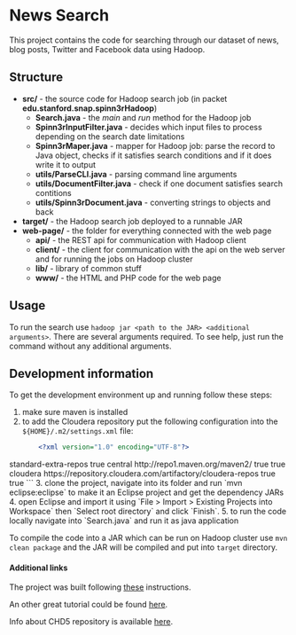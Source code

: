 # News Search

This project contains the code for searching through our dataset of news, blog posts, Twitter and Facebook data using Hadoop.

## Structure
* **src/** - the source code for Hadoop search job (in packet **edu.stanford.snap.spinn3rHadoop**)
	* **Search.java** - the *main* and *run* method for the Hadoop job
	* **Spinn3rInputFilter.java** - decides which input files to process depending on the search date limitations
	* **Spinn3rMaper.java** - mapper for Hadoop job: parse the record to Java object, checks if it satisfies search conditions and if it does write it to output
	* **utils/ParseCLI.java** - parsing command line arguments
	* **utils/DocumentFilter.java** - check if one document satisfies search contitions
	* **utils/Spinn3rDocument.java** - converting strings to objects and back
* **target/** - the Hadoop search job deployed to a runnable JAR
* **web-page/** - the folder for everything connected with the web page
	* **api/** - the REST api for communication with Hadoop client
	* **client/** - the client for communication with the api on the web server and for running the jobs on Hadoop cluster
	* **lib/** - library of common stuff
	* **www/** - the HTML and PHP code for the web page

	
## Usage
To run the search use `hadoop jar <path to the JAR> <additional arguments>`. There are several arguments required. To see help, just run the command without any additional arguments. 

## Development information
To get the development environment up and running follow these steps:
 
1. make sure maven is installed
2. to add the Cloudera repository put the following configuration into the `${HOME}/.m2/settings.xml` file:
    ```xml
		<?xml version="1.0" encoding="UTF-8"?>
<settings>
    <profiles>
        <profile>
            <id>standard-extra-repos</id>
            <activation>
                <activeByDefault>true</activeByDefault>
            </activation>
            <repositories>
                <repository>
                    <!-- Central Repository -->
                    <id>central</id>
                    <url>http://repo1.maven.org/maven2/</url>
                    <releases>
                        <enabled>true</enabled>
                    </releases>
                    <snapshots>
                        <enabled>true</enabled>
                    </snapshots>
                </repository>
                <repository>
                    <!-- Cloudera Repository -->
                    <id>cloudera</id>
                    <url>https://repository.cloudera.com/artifactory/cloudera-repos</url>
                    <releases>
                        <enabled>true</enabled>
                    </releases>
                    <snapshots>
                        <enabled>true</enabled>
                   </snapshots>
                </repository>
            </repositories>
        </profile>
    </profiles>
</settings>
    ```
3. clone the project, navigate into its folder and run `mvn eclipse:eclipse` to make it an Eclipse project and get the dependency JARs
4. open Eclipse and import it using `File > Import > Existing Projects into Workspace` then `Select root directory` and click `Finish`.
5. to run the code locally navigate into `Search.java` and run it as java application

To compile the code into a JAR which can be run on Hadoop cluster use `mvn clean package` and  the JAR will be compiled and put into `target` directory.   

#### Additional links

The project was built following [these](http://hadoopi.wordpress.com/2013/05/25/setup-maven-project-for-hadoop-in-5mn/) instructions.

An other great tutorial could be found [here](http://blog.cloudera.com/blog/2012/08/developing-cdh-applications-with-maven-and-eclipse/).

Info about CHD5 repository is available [here](https://repository.cloudera.com/cloudera/cloudera-repos/org/apache/hadoop/hadoop-core/).